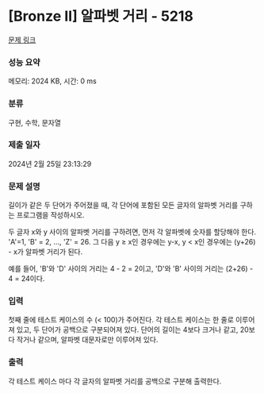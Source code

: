 # [Bronze II] 알파벳 거리 - 5218 

[문제 링크](https://www.acmicpc.net/problem/5218) 

### 성능 요약

메모리: 2024 KB, 시간: 0 ms

### 분류

구현, 수학, 문자열

### 제출 일자

2024년 2월 25일 23:13:29

### 문제 설명

<p>길이가 같은 두 단어가 주어졌을 때, 각 단어에 포함된 모든 글자의 알파벳 거리를 구하는 프로그램을 작성하시오.</p>

<p>두 글자 x와 y 사이의 알파벳 거리를 구하려면, 먼저 각 알파벳에 숫자를 할당해야 한다. 'A'=1, 'B' = 2, ..., 'Z' = 26. 그 다음 y ≥ x인 경우에는 y-x, y < x인 경우에는 (y+26) - x가 알파벳 거리가 된다.</p>

<p>예를 들어, 'B'와 'D' 사이의 거리는 4 - 2 = 2이고, 'D'와 'B' 사이의 거리는 (2+26) - 4 = 24이다.</p>

### 입력 

 <p>첫째 줄에 테스트 케이스의 수 (< 100)가 주어진다. 각 테스트 케이스는 한 줄로 이루어져 있고, 두 단어가 공백으로 구분되어져 있다. 단어의 길이는 4보다 크거나 같고, 20보다 작거나 같으며, 알파벳 대문자로만 이루어져 있다.</p>

### 출력 

 <p>각 테스트 케이스 마다 각 글자의 알파벳 거리를 공백으로 구분해 출력한다.</p>

